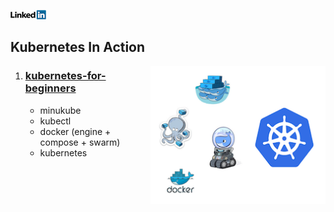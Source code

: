 [![LinkedIn](https://github.com/vivekyad4v/public-images/raw/master/generic/LinkedIn-vivekyad4v.png)](https://www.linkedin.com/in/vivekyad4v/)

## Kubernetes In Action

<a href="https://github.com/vivekyad4v?tab=followers"><img align="right" width="280" height="220" src="https://github.com/vivekyad4v/public-images/raw/master/generic/docker-vs-k8s.png" /></a>

1. ### [kubernetes-for-beginners](https://github.com/vivekyad4v/kubernetes/tree/master/kubernetes-for-beginners "Heading link")
   * minukube
   * kubectl
   * docker (engine + compose + swarm)
   * kubernetes
  

